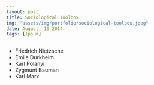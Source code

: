 ```yaml
---
layout: post
title: Sociological Toolbox
img: "assets/img/portfolio/sociological-toolbox.jpeg"
date: August, 16 2014
tags: [Ipsum]
---
```



- Friedrich Nietzsche
- Émile Durkheim
- Karl Polanyi
- Zygmunt Bauman
- Karl Marx
